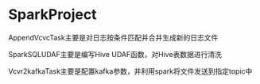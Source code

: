 # SparkProject

AppendVcvcTask主要是对日志按条件匹配并合并生成新的日志文件

SparkSQLUDAF主要是编写Hive UDAF函数，对Hive表数据进行清洗

Vcvr2kafkaTask主要是配置kafka参数，并利用spark将文件发送到指定topic中
